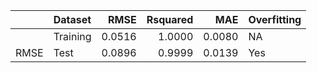 |     |Dataset  |   RMSE| Rsquared|    MAE|Overfitting |
|:----|:--------|------:|--------:|------:|:-----------|
|     |Training | 0.0516|   1.0000| 0.0080|NA          |
|RMSE |Test     | 0.0896|   0.9999| 0.0139|Yes         |
